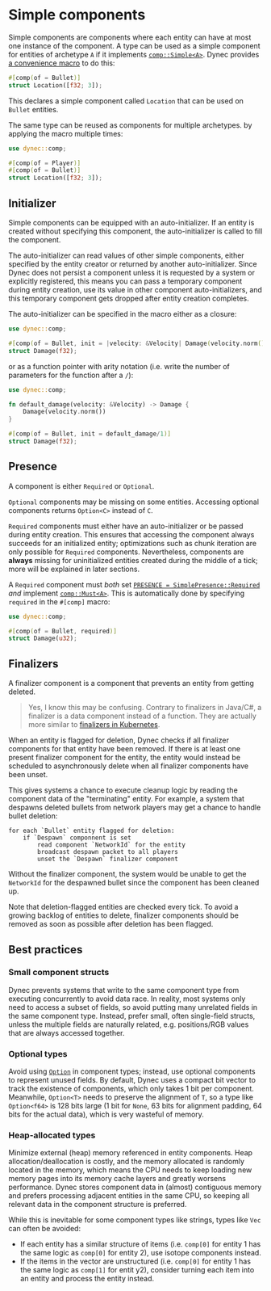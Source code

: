 # Simple components

Simple components are components where
each entity can have at most one instance of the component.
A type can be used as a simple component for entities of archetype `A`
if it implements [`comp::Simple<A>`][comp::Simple].
Dynec provides [a convenience macro][macro.comp] to do this:

```rust
#[comp(of = Bullet)]
struct Location([f32; 3]);
```

This declares a simple component called `Location`
that can be used on `Bullet` entities.

The same type can be reused as components for multiple archetypes.
by applying the macro multiple times:

```rust
use dynec::comp;

#[comp(of = Player)]
#[comp(of = Bullet)]
struct Location([f32; 3]);
```

## Initializer

Simple components can be equipped with an auto-initializer.
If an entity is created without specifying this component,
the auto-initializer is called to fill the component.

The auto-initializer can read values of other simple components,
either specified by the entity creator or returned by another auto-initializer.
Since Dynec does not persist a component
unless it is requested by a system or explicitly registered,
this means you can pass a temporary component during entity creation,
use its value in other component auto-initializers,
and this temporary component gets dropped after entity creation completes.

The auto-initializer can be specified in the macro
either as a closure:

```rust
use dynec::comp;

#[comp(of = Bullet, init = |velocity: &Velocity| Damage(velocity.norm()))]
struct Damage(f32);
```

or as a function pointer with arity notation
(i.e. write the number of parameters for the function after a `/`):

```rust
use dynec::comp;

fn default_damage(velocity: &Velocity) -> Damage {
    Damage(velocity.norm()) 
}

#[comp(of = Bullet, init = default_damage/1)]
struct Damage(f32);
```

## Presence

A component is either `Required` or `Optional`.

`Optional` components may be missing on some entities.
Accessing optional components returns `Option<C>` instead of `C`.

`Required` components must either have an auto-initializer
or be passed during entity creation.
This ensures that accessing the component always succeeds for an initialized entity;
optimizations such as chunk iteration are only possible for `Required` components.
Nevertheless, components are **always** missing
for uninitialized entities created during the middle of a tick;
more will be explained in later sections.

A `Required` component must *both*
set [`PRESENCE = SimplePresence::Required`][comp::Simple::PRESENCE]
*and* implement [`comp::Must<A>`][Must].
This is automatically done by specifying `required` in the `#[comp]` macro:

```rust
use dynec::comp;

#[comp(of = Bullet, required)]
struct Damage(u32);
```

## Finalizers

A finalizer component is a component that prevents an entity from getting deleted.

> Yes, I know this may be confusing.
> Contrary to finalizers in Java/C\#,
> a finalizer is a data component instead of a function.
> They are actually more similar to [finalizers in Kubernetes][k8s-finalizers].

When an entity is flagged for deletion,
Dynec checks if all finalizer components for that entity have been removed.
If there is at least one present finalizer component for the entity,
the entity would instead be scheduled to asynchronously delete
when all finalizer components have been unset.

This gives systems a chance to execute cleanup logic
by reading the component data of the "terminating" entity.
For example, a system that despawns deleted bullets from network players
may get a chance to handle bullet deletion:

```text
for each `Bullet` entity flagged for deletion:
    if `Despawn` componnent is set
        read component `NetworkId` for the entity
        broadcast despawn packet to all players
        unset the `Despawn` finalizer component
```

Without the finalizer component,
the system would be unable to get the `NetworkId` for the despawned bullet
since the component has been cleaned up.

Note that deletion-flagged entities are checked every tick.
To avoid a growing backlog of entities to delete,
finalizer components should be removed as soon as possible
after deletion has been flagged.

## Best practices

### Small component structs

Dynec prevents systems that write to the same component type
from executing concurrently to avoid data race.
In reality, most systems only need to access a subset of fields,
so avoid putting many unrelated fields in the same component type.
Instead, prefer small, often single-field structs,
unless the multiple fields are naturally related,
e.g. positions/RGB values that are always accessed together.

### Optional types

Avoid using [`Option`][option] in component types;
instead, use optional components to represent unused fields.
By default, Dynec uses a compact bit vector to track the existence of components,
which only takes 1 bit per component.
Meanwhile, `Option<T>` needs to preserve the alignment of `T`,
so a type like `Option<f64>` is 128 bits large
(1 bit for `None`, 63 bits for alignment padding, 64 bits for the actual data),
which is very wasteful of memory.

### Heap-allocated types

Minimize external (heap) memory referenced in entity components.
Heap allocation/deallocation is costly,
and the memory allocated is randomly located in the memory,
which means the CPU needs to keep loading new memory pages
into its memory cache layers
and greatly worsens performance.
Dynec stores component data in (almost) contiguous memory
and prefers processing adjacent entities in the same CPU,
so keeping all relevant data in the component structure is preferred.

While this is inevitable for some component types like strings,
types like `Vec` can often be avoided:

- If each entity has a similar structure of items
  (i.e. `comp[0]` for entity 1 has the same logic as `comp[0]` for entity 2),
  use isotope components instead.
- If the items in the vector are unstructured
  (i.e. `comp[0]` for entity 1 has the same logic as `comp[1]` for entit y2),
  consider turning each item into an entity and process the entity instead.

[comp::Simple]: https://sof3.github.io/dynec/master/dynec/comp/trait.Simple.html
[comp::Simple::PRESENCE]: https://sof3.github.io/dynec/master/dynec/comp/trait.Simple.html#associatedconstant.PRESENCE
[macro.comp]: https://sof3.github.io/dynec/master/dynec/attr.comp.html
[Must]: https://sof3.github.io/dynec/master/dynec/comp/trait.Must.html
[k8s-finalizers]: https://kubernetes.io/docs/concepts/overview/working-with-objects/finalizers/
[option]: https://doc.rust-lang.org/std/option/enum.Option.html
